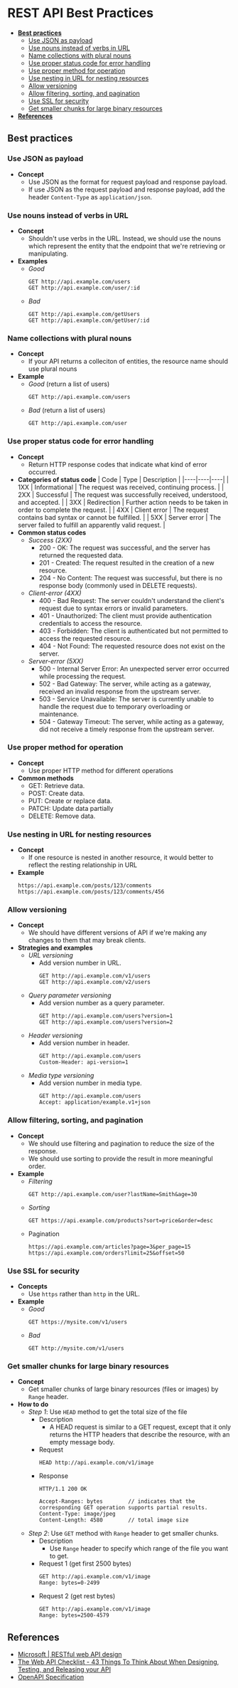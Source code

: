 # REST API Best Practices

- [**Best practices**](#best-practices)
   - [Use JSON as payload](#use-json-as-payload)
   - [Use nouns instead of verbs in URL](#use-nouns-instead-of-verbs-in-url)
   - [Name collections with plural nouns](#name-collections-with-plural-nouns)
   - [Use proper status code for error handling](#use-proper-status-code-for-error-handling)
   - [Use proper method for operation](#use-proper-method-for-operation)
   - [Use nesting in URL for nesting resources](#use-nesting-in-url-for-nesting-resources)
   - [Allow versioning](#allow-versioning)
   - [Allow filtering, sorting, and pagination](#allow-filtering-sorting-and-pagination)
   - [Use SSL for security](#use-ssl-for-security)
   - [Get smaller chunks for large binary resources](#get-smaller-chunks-for-large-binary-resources)
- [**References**](#references)

## Best practices
### Use JSON as payload
- **Concept**
   - Use JSON as the format for request payload and response payload.
   - If use JSON as the request payload and response payload, add the header `Content-Type` as `application/json`.

### Use nouns instead of verbs in URL
- **Concept**
   - Shouldn't use verbs in the URL. Instead, we should use the nouns which represent the entity that the endpoint that we're retrieving or manipulating.
- **Examples**
   - *Good*
     ```
     GET http://api.example.com/users
     GET http://api.example.com/user/:id
     ```
   - *Bad*
     ```
     GET http://api.example.com/getUsers
     GET http://api.example.com/getUser/:id
     ```

### Name collections with plural nouns
- **Concept**
   - If your API returns a colleciton of entities, the resource name should use plural nouns
- **Example**
   - *Good* (return a list of users)
     ```
     GET http://api.example.com/users
     ```
   - *Bad* (return a list of users)
     ```
     GET http://api.example.com/user
     ```

### Use proper status code for error handling
- **Concept**
   - Return HTTP response codes that indicate what kind of error occurred.
- **Categories of status code**
  | Code | Type | Description |
  |----|----|----|
  | 1XX | Informational | The request was received, continuing process. |
  | 2XX | Successful | The request was successfully received, understood, and accepted. |
  | 3XX | Redirection | Further action needs to be taken in order to complete the request. |
  | 4XX | Client error | The request contains bad syntax or cannot be fulfilled. |
  | 5XX | Server error | The server failed to fulfill an apparently valid request. |
- **Common status codes**
   - *Success (2XX)*
      - 200 - OK: The request was successful, and the server has returned the requested data.
      - 201 - Created: The request resulted in the creation of a new resource.
      - 204 - No Content: The request was successful, but there is no response body (commonly used in DELETE requests).
   - *Client-error (4XX)*
      - 400 - Bad Request: The server couldn't understand the client's request due to syntax errors or invalid parameters.
      - 401 - Unauthorized: The client must provide authentication credentials to access the resource.
      - 403 - Forbidden: The client is authenticated but not permitted to access the requested resource.
      - 404 - Not Found: The requested resource does not exist on the server.
   - *Server-error (5XX)*
      - 500 - Internal Server Error: An unexpected server error occurred while processing the request.
      - 502 - Bad Gateway: The server, while acting as a gateway, received an invalid response from the upstream server.
      - 503 - Service Unavailable: The server is currently unable to handle the request due to temporary overloading or maintenance.
      - 504 - Gateway Timeout: The server, while acting as a gateway, did not receive a timely response from the upstream server.

### Use proper method for operation
- **Concept**
   - Use proper HTTP method for different operations
- **Common methods**
   - GET: Retrieve data.
   - POST: Create data.
   - PUT: Create or replace data.
   - PATCH: Update data partially
   - DELETE: Remove data.

### Use nesting in URL for nesting resources
- **Concept**
   - If one resource is nested in another resource, it would better to reflect the resting relationship in URL
- **Example**
  ```
  https://api.example.com/posts/123/comments
  https://api.example.com/posts/123/comments/456
  ```

### Allow versioning
- **Concept**
   - We should have different versions of API if we're making any changes to them that may break clients.
- **Strategies and examples**
   - *URL versioning*
      - Add version number in URL.
        ```
        GET http://api.example.com/v1/users
        GET http://api.example.com/v2/users
        ```
   - *Query parameter versioning*
      - Add version number as a query parameter.
        ```
        GET http://api.example.com/users?version=1
        GET http://api.example.com/users?version=2
        ```
   - *Header versioning*
      - Add version number in header.
        ```
        GET http://api.example.com/users
        Custom-Header: api-version=1
        ```
   - *Media type versioning*
      - Add version number in media type.
        ```
        GET http://api.example.com/users
        Accept: application/example.v1+json
        ```

### Allow filtering, sorting, and pagination
- **Concept**
   - We should use filtering and pagination to reduce the size of the response.
   - We should use sorting to provide the result in more meaningful order.
- **Example**
   - *Filtering*
     ```
     GET http://api.example.com/user?lastName=Smith&age=30
     ```
   - *Sorting*
     ```
     GET https://api.example.com/products?sort=price&order=desc
     ```
   - Pagination
     ```
     https://api.example.com/articles?page=3&per_page=15
     https://api.example.com/orders?limit=25&offset=50
     ```

### Use SSL for security
- **Concepts**
   - Use `https` rather than `http` in the URL.
- **Example**
   - *Good*
     ```
     GET https://mysite.com/v1/users
     ```
   - *Bad*
     ```
     GET http://mysite.com/v1/users
     ```

### Get smaller chunks for large binary resources
- **Concept**
   - Get smaller chunks of large binary resources (files or images) by `Range` header.
- **How to do**
   - *Step 1*: Use `HEAD` method to get the total size of the file
      - Description
         - A HEAD request is similar to a GET request, except that it only returns the HTTP headers that describe the resource, with an empty message body.
      - Request
        ```
        HEAD http://api.example.com/v1/image
        ```
      - Response
        ```
        HTTP/1.1 200 OK

        Accept-Ranges: bytes        // indicates that the corresponding GET operation supports partial results.
        Content-Type: image/jpeg
        Content-Length: 4580        // total image size
        ```
   - *Step 2*: Use `GET` method with `Range` header to get smaller chunks.
      - Description
         - Use `Range` header to specify which range of the file you want to get.
      - Request 1 (get first 2500 bytes)
        ```
        GET http://api.example.com/v1/image
        Range: bytes=0-2499
        ```
      - Request 2 (get rest bytes)
        ```
        GET http://api.example.com/v1/image
        Range: bytes=2500-4579
        ```

## References
- [Microsoft | RESTful web API design](https://learn.microsoft.com/en-us/azure/architecture/best-practices/api-design)
- [The Web API Checklist - 43 Things To Think About When Designing, Testing, and Releasing your API](https://mathieu.fenniak.net/the-api-checklist/)
- [OpenAPI Specification](https://spec.openapis.org/oas/latest.html)
